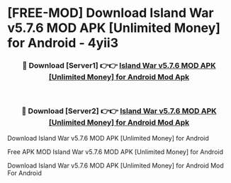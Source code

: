 # [FREE-MOD] Download Island War v5.7.6 MOD APK [Unlimited Money] for Android - 4yii3


<div align="center">
<h3>🔴 Download [Server1] 👉👉 <a href="https://apk-comot.site?title=Island_War_v5.7.6_MOD_APK_[Unlimited_Money]_for_Android">Island War v5.7.6 MOD APK [Unlimited Money] for Android Mod Apk</a></h3><br>

<h3>🔴 Download [Server2] 👉👉 <a href="https://apk-comot.site?title=Island_War_v5.7.6_MOD_APK_[Unlimited_Money]_for_Android">Island War v5.7.6 MOD APK [Unlimited Money] for Android Mod Apk</a></h3>
</div>



Download Island War v5.7.6 MOD APK [Unlimited Money] for Android 

Free APK MOD Island War v5.7.6 MOD APK [Unlimited Money] for Android 

Download Island War v5.7.6 MOD APK [Unlimited Money] for Android Mod For Android
